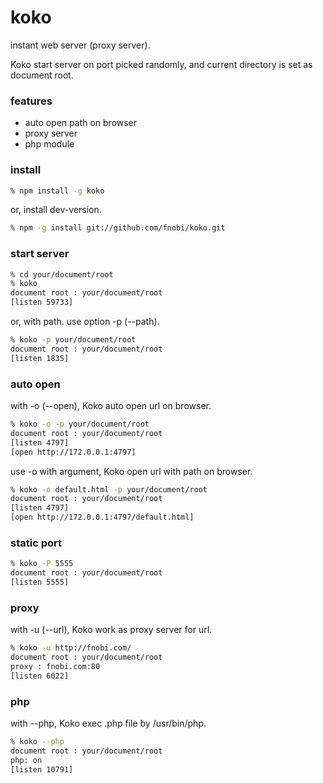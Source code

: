 koko
====

instant web server (proxy server).

Koko start server on port picked randomly,
and current directory is set as document root.

### features

- auto open path on browser
- proxy server
- php module

### install
```bash
% npm install -g koko
```
or, install dev-version.

```bash
% npm -g install git://github.com/fnobi/koko.git
```

### start server
```bash
% cd your/document/root
% koko
document root : your/document/root
[listen 59733]
```

or, with path. use option -p (--path).

```bash
% koko -p your/document/root
document root : your/document/root
[listen 1835]
```

### auto open

with -o (--open), Koko auto open url on browser.

```bash
% koko -o -p your/document/root
document root : your/document/root
[listen 4797]
[open http://172.0.0.1:4797]
```

use -o with argument, Koko open url with path on browser.

```bash
% koko -o default.html -p your/document/root
document root : your/document/root
[listen 4797]
[open http://172.0.0.1:4797/default.html]
```

### static port

```bash
% koko -P 5555
document root : your/document/root
[listen 5555]
```

### proxy

with -u (--url), Koko work as proxy server for url.

```bash
% koko -u http://fnobi.com/
document root : your/document/root
proxy : fnobi.com:80
[listen 6022]
```

### php

with --php, Koko exec .php file by /usr/bin/php.

```bash
% koko --php
document root : your/document/root
php: on
[listen 10791]
```
